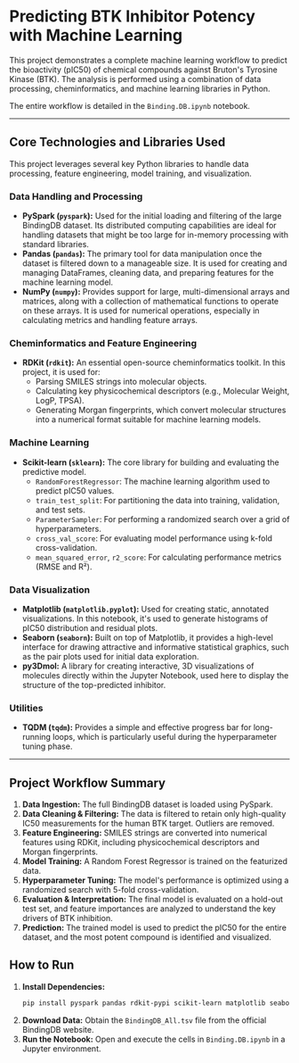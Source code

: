 # Predicting BTK Inhibitor Potency with Machine Learning

This project demonstrates a complete machine learning workflow to predict the bioactivity (pIC50) of chemical compounds against Bruton's Tyrosine Kinase (BTK). The analysis is performed using a combination of data processing, cheminformatics, and machine learning libraries in Python.

The entire workflow is detailed in the `Binding.DB.ipynb` notebook.

---

## Core Technologies and Libraries Used

This project leverages several key Python libraries to handle data processing, feature engineering, model training, and visualization.

### Data Handling and Processing
* **PySpark (`pyspark`):** Used for the initial loading and filtering of the large BindingDB dataset. Its distributed computing capabilities are ideal for handling datasets that might be too large for in-memory processing with standard libraries.
* **Pandas (`pandas`):** The primary tool for data manipulation once the dataset is filtered down to a manageable size. It is used for creating and managing DataFrames, cleaning data, and preparing features for the machine learning model.
* **NumPy (`numpy`):** Provides support for large, multi-dimensional arrays and matrices, along with a collection of mathematical functions to operate on these arrays. It is used for numerical operations, especially in calculating metrics and handling feature arrays.

### Cheminformatics and Feature Engineering
* **RDKit (`rdkit`):** An essential open-source cheminformatics toolkit. In this project, it is used for:
    * Parsing SMILES strings into molecular objects.
    * Calculating key physicochemical descriptors (e.g., Molecular Weight, LogP, TPSA).
    * Generating Morgan fingerprints, which convert molecular structures into a numerical format suitable for machine learning models.

### Machine Learning
* **Scikit-learn (`sklearn`):** The core library for building and evaluating the predictive model.
    * `RandomForestRegressor`: The machine learning algorithm used to predict pIC50 values.
    * `train_test_split`: For partitioning the data into training, validation, and test sets.
    * `ParameterSampler`: For performing a randomized search over a grid of hyperparameters.
    * `cross_val_score`: For evaluating model performance using k-fold cross-validation.
    * `mean_squared_error`, `r2_score`: For calculating performance metrics (RMSE and R²).

### Data Visualization
* **Matplotlib (`matplotlib.pyplot`):** Used for creating static, annotated visualizations. In this notebook, it's used to generate histograms of pIC50 distribution and residual plots.
* **Seaborn (`seaborn`):** Built on top of Matplotlib, it provides a high-level interface for drawing attractive and informative statistical graphics, such as the pair plots used for initial data exploration.
* **py3Dmol:** A library for creating interactive, 3D visualizations of molecules directly within the Jupyter Notebook, used here to display the structure of the top-predicted inhibitor.

### Utilities
* **TQDM (`tqdm`):** Provides a simple and effective progress bar for long-running loops, which is particularly useful during the hyperparameter tuning phase.

---

## Project Workflow Summary

1.  **Data Ingestion:** The full BindingDB dataset is loaded using PySpark.
2.  **Data Cleaning & Filtering:** The data is filtered to retain only high-quality IC50 measurements for the human BTK target. Outliers are removed.
3.  **Feature Engineering:** SMILES strings are converted into numerical features using RDKit, including physicochemical descriptors and Morgan fingerprints.
4.  **Model Training:** A Random Forest Regressor is trained on the featurized data.
5.  **Hyperparameter Tuning:** The model's performance is optimized using a randomized search with 5-fold cross-validation.
6.  **Evaluation & Interpretation:** The final model is evaluated on a hold-out test set, and feature importances are analyzed to understand the key drivers of BTK inhibition.
7.  **Prediction:** The trained model is used to predict the pIC50 for the entire dataset, and the most potent compound is identified and visualized.

## How to Run

1.  **Install Dependencies:**
    ```bash
    pip install pyspark pandas rdkit-pypi scikit-learn matplotlib seaborn tqdm py3dmol
    ```
2.  **Download Data:** Obtain the `BindingDB_All.tsv` file from the official BindingDB website.
3.  **Run the Notebook:** Open and execute the cells in `Binding.DB.ipynb` in a Jupyter environment.
